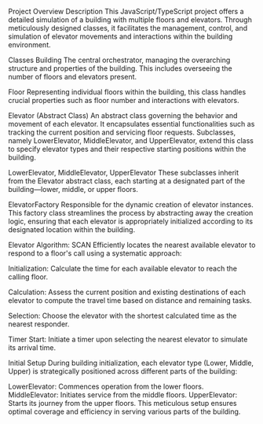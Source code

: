 Project Overview
Description
This JavaScript/TypeScript project offers a detailed simulation of a building with multiple floors and elevators. Through meticulously designed classes, it facilitates the management, control, and simulation of elevator movements and interactions within the building environment.

Classes
Building
The central orchestrator, managing the overarching structure and properties of the building. This includes overseeing the number of floors and elevators present.

Floor
Representing individual floors within the building, this class handles crucial properties such as floor number and interactions with elevators.

Elevator (Abstract Class)
An abstract class governing the behavior and movement of each elevator. It encapsulates essential functionalities such as tracking the current position and servicing floor requests. Subclasses, namely LowerElevator, MiddleElevator, and UpperElevator, extend this class to specify elevator types and their respective starting positions within the building.

LowerElevator, MiddleElevator, UpperElevator
These subclasses inherit from the Elevator abstract class, each starting at a designated part of the building—lower, middle, or upper floors.

ElevatorFactory
Responsible for the dynamic creation of elevator instances. This factory class streamlines the process by abstracting away the creation logic, ensuring that each elevator is appropriately initialized according to its designated location within the building.

Elevator Algorithm: SCAN
Efficiently locates the nearest available elevator to respond to a floor's call using a systematic approach:

Initialization: Calculate the time for each available elevator to reach the calling floor.

Calculation: Assess the current position and existing destinations of each elevator to compute the travel time based on distance and remaining tasks.

Selection: Choose the elevator with the shortest calculated time as the nearest responder.

Timer Start: Initiate a timer upon selecting the nearest elevator to simulate its arrival time.

Initial Setup
During building initialization, each elevator type (Lower, Middle, Upper) is strategically positioned across different parts of the building:

LowerElevator: Commences operation from the lower floors.
MiddleElevator: Initiates service from the middle floors.
UpperElevator: Starts its journey from the upper floors.
This meticulous setup ensures optimal coverage and efficiency in serving various parts of the building.

